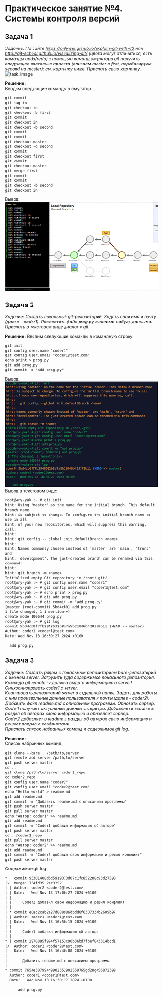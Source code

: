 # Практическое занятие №4. Системы контроля версий
## Задача 1
_Задание: На сайте https://onlywei.github.io/explain-git-with-d3 или http://git-school.github.io/visualizing-git/ (цвета могут отличаться, есть команды undo/redo) с помощью команд эмулятора git получить следующее состояние проекта (сливаем master с first, перебазируем second на master): см. картинку ниже. Прислать свою картинку._  
![task_image](https://github.com/true-grue/kisscm/raw/main/pract/images/git.png)

__Решение:__  
Вводим следующие команды в эмулятор
```
git commit
git tag in
git checkout in
git checkout -b first
git commit
git checkout in
git checkout -b second
git commit
git commit
git checkout master
git checkout -d second
git commit
git checkout first
git commit
git checkout master
git merge first
git commit
git commit
git checkout -b second
git checkout in
```  
Вывод:
![pract4_1](https://raw.githubusercontent.com/Codemaster272/KonfigMIREA/refs/heads/main/pract/images/pract4/pract4_1.png)  

## Задача 2
_Задание: Создать локальный git-репозиторий. Задать свои имя и почту (далее – coder1). Разместить файл prog.py с какими-нибудь данными. Прислать в текстовом виде диалог с git._  

__Решение:__
Вводим следующие команды в командную строку
```
git init
git config user.name "coder1"
git config user.email "coder1@test.com"
echo print > prog.py
git add prog.py
git commit -m "add prog.py"
```
Вывод:  
![pract4_2](https://raw.githubusercontent.com/Codemaster272/KonfigMIREA/refs/heads/main/pract/images/pract4/pract4_2.png)  
Вывод в текстовом виде:
```
root@wry-yak :~ # git init
hint: Using 'master' as the name for the initial branch. This default branch name
hint: is subject to change. To configure the initial branch name to use in all
hint: of your new repositories, which will suppress this warning, call:
hint:
hint: git config -- global init.defaultBranch <name>
hint:
hint: Names commonly chosen instead of 'master' are 'main', 'trunk' and
hint: 'development'. The just-created branch can be renamed via this command:
hint:
hint: git branch -m <name>
Initialized empty Git repository in /root/.git/
root@wry-yak :~ # git config user.name "coder1"
root@wry-yak :~ # git config user.email "coder1@test.com"
root@wry-yak :~ # echo print > prog.py
root@wry-yak :~ # git add prog.py
root@wry-yak :~ # git commit -m "add prog.py"
[master (root-commit) 5bd4cb0] add prog.py
1 file changed, 1 insertion(+)
create mode 100644 prog.py
root@wry-yak :~ # git log
commit 5bd4cb0f7fb2948532b8a7a5b21046b429379b11 (HEAD -> master)
Author: coder1 <coderl@test.com>
Date: Wed Nov 13 16:30:27 2024 +0100

  add prog.py
```
## Задача 3

_Задание: Создать рядом с локальным репозиторием bare-репозиторий с именем server. Загрузить туда содержимое локального репозитория. Команда git remote -v должна выдать информацию о server! Синхронизировать coder1 с server.  
Клонировать репозиторий server в отдельной папке. Задать для работы с ним произвольные данные пользователя и почты (далее – coder2). Добавить файл readme.md с описанием программы. Обновить сервер.  
Coder1 получает актуальные данные с сервера. Добавляет в readme в раздел об авторах свою информацию и обновляет сервер.  
Coder2 добавляет в readme в раздел об авторах свою информацию и решает вопрос с конфликтами.  
Прислать список набранных команд и содержимое git log._  

__Решение:__  
Список набранных команд:
```
git clone --bare . /path/to/server
git remote add server /path/to/server
git push server master
cd ..
git clone /path/to/server coder2_repo
cd coder2_repo
git config user.name "coder2"
git config user.email "coder2@test.com"
echo "Hello world" > readme.md
git add readme.md
git commit -m "Добавить readme.md с описанием программы"
git push server master
git pull server master
echo "Автор: coder1" >> readme.md
git add readme.md
git commit -m "Coder1 добавил информацию об авторе"
git push server master
cd ../coder2_repo
git pull server master
echo "Автор: coder2" >> readme.md
git add readme.md
git commit -m "Coder2 добавил свою информацию и решил конфликт"
git push server master
```

Содержимое git log:
```
*   commit 95301408d3d5919373d07c1fc852208d93d27598
|\  Merge: 734fd35 2er3252
| | Author: coder2 <coder2@test.com>
| | Date:   Wed Nov 13 17:00:27 2024 +0100
| | 
| |     Coder2 добавил свою информацию и решил конфликт
| | 
| * commit e0ac2cab2a27d888986dbdd8f6307334b2609b97
| | Author: coder1 <coder1@test.com>
| | Date:   Wed Nov 13 16:50:15 2024 +0100
| | 
| |     Coder1 добавил информацию об авторе
| | 
* | commit 2978885f994f57153c90b36bd7fbef843314bcd1
|/  Author: coder2 <coder2@test.com>
|   Date:   Wed Nov 13 16:40:00 2024 +0100
|   
|       Добавить readme.md с описанием программы
| 
* commit 7654e387994h9902352902559765gd28g456872399
  Author: coder1 <coder1@test.com>
  Date:   Wed Nov 13 16:30:27 2024 +0100
  
      add prog.py
```  
